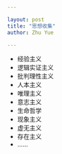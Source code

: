 ```yaml
---

layout: post
title: "思想收集"
author: Zhu Yue

---
```


* 经验主义
* 逻辑实证主义
* 批判理性主义
* 人本主义
* 唯理主义
* 意志主义
* 生命哲学
* 现象主义
* 虚无主义
* 存在主义
* ......
